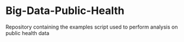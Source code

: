 # Big-Data-Public-Health
Repository containing the examples script used to perform analysis on public health data
